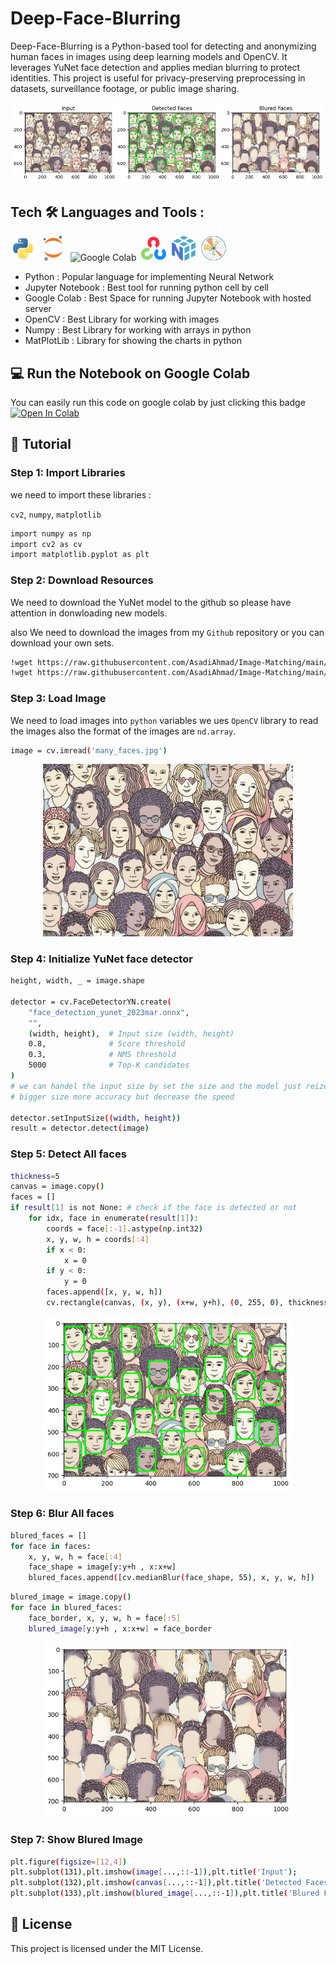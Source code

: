 # Deep-Face-Blurring
Deep-Face-Blurring is a Python-based tool for detecting and anonymizing human faces in images using deep learning models and OpenCV. It leverages YuNet face detection and applies median blurring to protect identities. This project is useful for privacy-preserving preprocessing in datasets, surveillance footage, or public image sharing.

<div display=flex align=center>
  <img src="/Pictures/result.jpg"/>
</div>

## Tech :hammer_and_wrench: Languages and Tools :

<div>
  <img src="https://github.com/devicons/devicon/blob/master/icons/python/python-original.svg" title="Python" alt="Python" width="40" height="40"/>&nbsp;
  <img src="https://github.com/devicons/devicon/blob/master/icons/jupyter/jupyter-original.svg" title="Jupyter Notebook" alt="Jupyter Notebook" width="40" height="40"/>&nbsp;
  <img src="https://assets.st-note.com/img/1670632589167-x9aAV8lmnH.png" title="Google Colab" alt="Google Colab" width="40" height="40"/>&nbsp;
  <img src="https://github.com/devicons/devicon/blob/master/icons/opencv/opencv-original.svg" title="OpenCV" alt="OpenCV" width="40" height="40"/>&nbsp;
  <img src="https://github.com/devicons/devicon/blob/master/icons/numpy/numpy-original.svg" title="Numpy" alt="Numpy" width="40" height="40"/>&nbsp;
  <img src="https://github.com/devicons/devicon/blob/master/icons/matplotlib/matplotlib-original.svg"  title="MatPlotLib" alt="MatPlotLib" width="40" height="40"/>&nbsp;
</div>

- Python : Popular language for implementing Neural Network
- Jupyter Notebook : Best tool for running python cell by cell
- Google Colab : Best Space for running Jupyter Notebook with hosted server
- OpenCV : Best Library for working with images
- Numpy : Best Library for working with arrays in python
- MatPlotLib : Library for showing the charts in python

## 💻 Run the Notebook on Google Colab

You can easily run this code on google colab by just clicking this badge [![Open In Colab](https://colab.research.google.com/assets/colab-badge.svg)](https://colab.research.google.com/github/AsadiAhmad/Deep-Face-Blurring/blob/main/Code/Deep_Face_Blurring.ipynb)

## 📝 Tutorial

### Step 1: Import Libraries

we need to import these libraries :

`cv2`, `numpy`, `matplotlib`

```sh
import numpy as np
import cv2 as cv
import matplotlib.pyplot as plt
```

### Step 2: Download Resources

We need to download the YuNet model to the github so please have attention in donwloading new models.

also We need to download the images from my `Github` repository or you can download your own sets.

```sh
!wget https://raw.githubusercontent.com/AsadiAhmad/Image-Matching/main/Pictures/ps5_games.jpg -O ps5_games.jpg
!wget https://raw.githubusercontent.com/AsadiAhmad/Image-Matching/main/Pictures/gost_of_tsushima.jpg -O gost_of_tsushima.jpg
```

### Step 3: Load Image

We need to load images into `python` variables we ues `OpenCV` library to read the images also the format of the images are `nd.array`.

```sh
image = cv.imread('many_faces.jpg')
```

<div display=flex align=center>
  <img src="/Pictures/many_faces.jpg" width="400px"/>
</div>

### Step 4: Initialize YuNet face detector

```sh
height, width, _ = image.shape

detector = cv.FaceDetectorYN.create(
    "face_detection_yunet_2023mar.onnx",
    "",
    (width, height),  # Input size (width, height)
    0.8,              # Score threshold
    0.3,              # NMS threshold
    5000              # Top-K candidates
)
# we can handel the input size by set the size and the model just reize that in input
# bigger size more accuracy but decrease the speed

detector.setInputSize((width, height))
result = detector.detect(image)
```

### Step 5: Detect All faces

```sh
thickness=5
canvas = image.copy()
faces = []
if result[1] is not None: # check if the face is detected or not
    for idx, face in enumerate(result[1]):
        coords = face[:-1].astype(np.int32)
        x, y, w, h = coords[:4]
        if x < 0:
            x = 0
        if y < 0:
            y = 0
        faces.append([x, y, w, h])
        cv.rectangle(canvas, (x, y), (x+w, y+h), (0, 255, 0), thickness)
```

<div display=flex align=center>
  <img src="/Pictures/Detected.jpg" width="400px"/>
</div>

### Step 6: Blur All faces

```sh
blured_faces = []
for face in faces:
    x, y, w, h = face[:4]
    face_shape = image[y:y+h , x:x+w]
    blured_faces.append([cv.medianBlur(face_shape, 55), x, y, w, h])
```

```sh
blured_image = image.copy()
for face in blured_faces:
    face_border, x, y, w, h = face[:5]
    blured_image[y:y+h , x:x+w] = face_border
```

<div display=flex align=center>
  <img src="/Pictures/Blurred.jpg" width="400px"/>
</div>

### Step 7: Show Blured Image

```sh
plt.figure(figsize=[12,4])
plt.subplot(131),plt.imshow(image[...,::-1]),plt.title('Input');
plt.subplot(132),plt.imshow(canvas[...,::-1]),plt.title('Detected Faces');
plt.subplot(133),plt.imshow(blured_image[...,::-1]),plt.title('Blured Faces');
```

## 🪪 License

This project is licensed under the MIT License.
